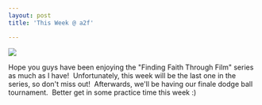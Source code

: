 ```yaml
---
layout: post
title: 'This Week @ a2f'

---
```


![](http://www.acts2fellowship.org/minnesota/wp-content/uploads/2011/02/2.27.tfn_.splash.jpg)

Hope you guys have been enjoying the "Finding Faith Through Film" series as much as I have!  Unfortunately, this week will be the last one in the series, so don't miss out!  Afterwards, we'll be having our finale dodge ball tournament.  Better get in some practice time this week :)